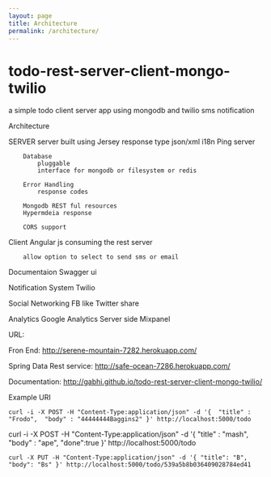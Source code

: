 ```yaml
---
layout: page
title: Architecture
permalink: /architecture/
---
```


todo-rest-server-client-mongo-twilio
====================================

a simple todo client server app using mongodb and twilio sms notification


Architecture

SERVER
		server built using Jersey
			response type json/xml
			i18n
			Ping server

		Database
			pluggable
			interface for mongodb or filesystem or redis

		Error Handling
			response codes

		Mongodb REST ful resources
		Hypermdeia response

		CORS support


Client
		Angular js consuming the rest server

		allow option to select to send sms or email

Documentaion
		Swagger ui


Notification System
		Twilio


Social Networking 
		FB like
		Twitter share

Analytics
		Google Analytics
		Server side
		Mixpanel



URL:

Fron End: 
		http://serene-mountain-7282.herokuapp.com/

Spring Data Rest service: 
		http://safe-ocean-7286.herokuapp.com/

Documentation: 
		http://gabhi.github.io/todo-rest-server-client-mongo-twilio/


Example URI

	curl -i -X POST -H "Content-Type:application/json" -d '{  "title" : "Frodo",  "body" : "44444444Baggins2" }' http://localhost:5000/todo


curl -i -X POST -H "Content-Type:application/json" -d '{  "title" : "mash",  "body" : "ape", "done":true }' http://localhost:5000/todo


	curl -X PUT -H "Content-Type:application/json" -d '{ "title": "B", "body": "Bs" }' http://localhost:5000/todo/539a5b8b036409028784ed41




